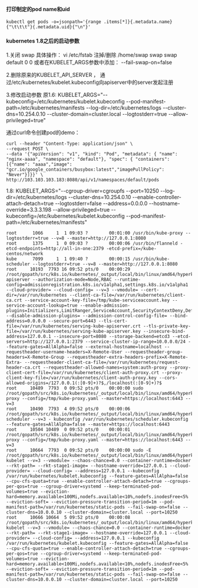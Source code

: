 #### 打印制定的pod name和uid
```shell
kubectl get pods -o=jsonpath='{range .items[*]}{.metadata.name}{"\t\t\t"}{.metadata.uid}{"\n"}'
```

#### kubernetes 1.8之后的启动参数

1.关闭 swap
具体操作：
vi /etc/fstab
注掉/删除  /home/swap swap swap default 0 0
或者在KUBELET_ARGS参数中添加： --fail-swap-on=false

2.删除原来的KUBELET_API_SERVER ， 通过/etc/kubernetes/kubelet.kubeconfig向apiserver中的server发起注册

3.修改启动参数
原1.6:
KUBELET_ARGS="--kubeconfig=/etc/kubernetes/kubelet.kubeconfig --pod-manifest-path=/etc/kubernetes/manifests --log-dir=/etc/kubernetes/logs --cluster-dns=10.254.0.10 --cluster-domain=cluster.local --logtostderr=true --allow-privileged=true"


通过curl命令创建pod的demo：
```shell
curl --header "Content-Type: application/json" \
--request POST \
--data '{"apiVersion": "v1", "kind": "Pod", "metadata": { "name": "nginx-aaaa", "namespace": "default"}, "spec": { "containers": [{"name": "aaaa","image": "gcr.io/google_containers/busybox:latest","imagePullPolicy": "Never"}]}}' \
http://103.103.103.183:8080/api/v1/namespaces/default/pods
```

1.8:
KUBELET_ARGS="--cgroup-driver=cgroupfs --port=10250 --log-dir=/etc/kubernetes/logs --cluster-dns=10.254.0.10 --enable-controller-attach-detach=true --logtostderr=false --address=0.0.0.0 --hostname-override=3.3.3.198 --allow-privileged=true --kubeconfig=/etc/kubernetes/kubelet.kubeconfig --pod-manifest-path=/etc/kubernetes/manifests"





```shell
root      1066     1  1 09:03 ?        00:01:00 /usr/bin/kube-proxy --logtostderr=true --v=8 --master=http://127.0.0.1:8080
root      1375     1  0 09:03 ?        00:00:06 /usr/bin/flanneld -etcd-endpoints=http://all-in-one:2379 -etcd-prefix=/kube-centos/network
kube      7099     1  1 09:40 ?        00:00:15 /usr/bin/kube-scheduler --logtostderr=true --v=8 --master=http://127.0.0.1:8080
root     10193  7793 16 09:52 pts/0    00:00:29 /root/gopath/src/k8s.io/kubernetes/_output/local/bin/linux/amd64/hyperkube apiserver --authorization-mode=Node,RBAC --runtime-config=admissionregistration.k8s.io/v1alpha1,settings.k8s.io/v1alpha1 --cloud-provider= --cloud-config= --v=3 --vmodule= --cert-dir=/var/run/kubernetes --client-ca-file=/var/run/kubernetes/client-ca.crt --service-account-key-file=/tmp/kube-serviceaccount.key --service-account-lookup=true --enable-admission-plugins=Initializers,LimitRanger,ServiceAccount,SecurityContextDeny,DefaultStorageClass,DefaultTolerationSeconds,MutatingAdmissionWebhook,ValidatingAdmissionWebhook,ResourceQuota,PodPreset --disable-admission-plugins= --admission-control-config-file= --bind-address=0.0.0.0 --secure-port=6443 --tls-cert-file=/var/run/kubernetes/serving-kube-apiserver.crt --tls-private-key-file=/var/run/kubernetes/serving-kube-apiserver.key --insecure-bind-address=127.0.0.1 --insecure-port=8080 --storage-backend=etcd3 --etcd-servers=http://127.0.0.1:2379 --service-cluster-ip-range=10.0.0.0/24 --feature-gates=AllAlpha=false --external-hostname=localhost --requestheader-username-headers=X-Remote-User --requestheader-group-headers=X-Remote-Group --requestheader-extra-headers-prefix=X-Remote-Extra- --requestheader-client-ca-file=/var/run/kubernetes/request-header-ca.crt --requestheader-allowed-names=system:auth-proxy --proxy-client-cert-file=/var/run/kubernetes/client-auth-proxy.crt --proxy-client-key-file=/var/run/kubernetes/client-auth-proxy.key --cors-allowed-origins=/127.0.0.1(:[0-9]+)?$,/localhost(:[0-9]+)?$
root     10489  7793  0 09:52 pts/0    00:00:00 sudo /root/gopath/src/k8s.io/kubernetes/_output/local/bin/linux/amd64/hyperkube proxy --config=/tmp/kube-proxy.yaml --master=https://localhost:6443 --v=3
root     10490  7793  4 09:52 pts/0    00:00:06 /root/gopath/src/k8s.io/kubernetes/_output/local/bin/linux/amd64/hyperkube scheduler --v=3 - kubeconfig /var/run/kubernetes/scheduler.kubeconfig --feature-gates=AllAlpha=false --master=https://localhost:6443
root     10504 10489  0 09:52 pts/0    00:00:01 /root/gopath/src/k8s.io/kubernetes/_output/local/bin/linux/amd64/hyperkube proxy --config=/tmp/kube-proxy.yaml --master=https://localhost:6443 --v=3
root     10664  7793  0 09:52 pts/0    00:00:00 sudo -E /root/gopath/src/k8s.io/kubernetes/_output/local/bin/linux/amd64/hyperkube kubelet --v=3 --vmodule= --chaos-chance=0.0 --container-runtime=docker --rkt-path= --rkt-stage1-image= --hostname-override=127.0.0.1 --cloud-provider= --cloud-config= --address=127.0.0.1 --kubeconfig /var/run/kubernetes/kubelet.kubeconfig --feature-gates=AllAlpha=false --cpu-cfs-quota=true --enable-controller-attach-detach=true --cgroups-per-qos=true --cgroup-driver=systemd --keep-terminated-pod-volumes=true --eviction-hard=memory.available<100Mi,nodefs.available<10%,nodefs.inodesFree<5% --eviction-soft= --eviction-pressure-transition-period=1m --pod-manifest-path=/var/run/kubernetes/static-pods --fail-swap-on=false --cluster-dns=10.0.0.10 --cluster-domain=cluster.local --port=10250
root     10666 10664  5 09:52 pts/0    00:00:08 /root/gopath/src/k8s.io/kubernetes/_output/local/bin/linux/amd64/hyperkube kubelet --v=3 --vmodule= --chaos-chance=0.0 --container-runtime=docker --rkt-path= --rkt-stage1-image= --hostname-override=127.0.0.1 --cloud-provider= --cloud-config= --address=127.0.0.1 --kubeconfig /var/run/kubernetes/kubelet.kubeconfig --feature-gates=AllAlpha=false --cpu-cfs-quota=true --enable-controller-attach-detach=true --cgroups-per-qos=true --cgroup-driver=systemd --keep-terminated-pod-volumes=true --eviction-hard=memory.available<100Mi,nodefs.available<10%,nodefs.inodesFree<5% --eviction-soft= --eviction-pressure-transition-period=1m --pod-manifest-path=/var/run/kubernetes/static-pods --fail-swap-on=false --cluster-dns=10.0.0.10 --cluster-domain=cluster.local --port=10250
```
